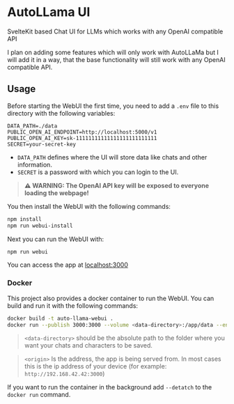 # AutoLLama UI

SvelteKit based Chat UI for LLMs which works with any OpenAI compatible API

I plan on adding some features which will only work with AutoLLaMa but I will add it in a way, that the base functionality will still work with any OpenAI compatible API.

## Usage

Before starting the WebUI the first time, you need to add a `.env` file to this directory with the following variables:

```env
DATA_PATH=./data
PUBLIC_OPEN_AI_ENDPOINT=http://localhost:5000/v1
PUBLIC_OPEN_AI_KEY=sk-11111111111111111111111111
SECRET=your-secret-key
```

- `DATA_PATH` defines where the UI will store data like chats and other information.
- `SECRET` is a password with which you can login to the UI.

> **⚠️ WARNING: The OpenAI API key will be exposed to everyone loading the webpage!**

You then install the WebUI with the following commands:

```bash
npm install
npm run webui-install
```

Next you can run the WebUI with:

```bash
npm run webui
```

You can access the app at [localhost:3000](http://127.0.0.1:3000)

### Docker

This project also provides a docker container to run the WebUI. You can build and run it with the following commands:

```bash
docker build -t auto-llama-webui .
docker run --publish 3000:3000 --volume <data-directory>:/app/data --env-file .env --env ORIGIN=<origin>
```

> `<data-directory>` should be the absolute path to the folder where you want your chats and characters to be saved.

> `<origin>` Is the address, the app is being served from. In most cases this is the ip address of your device (for example: `http://192.168.42.42:3000`)

If you want to run the container in the background add `--detatch` to the `docker run` command.
